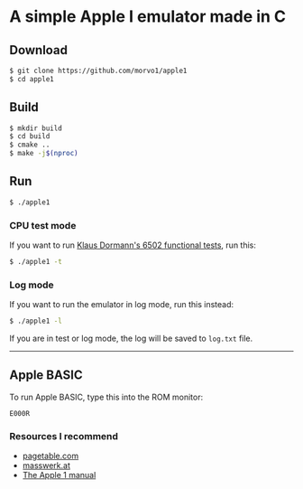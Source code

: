 # A simple Apple I emulator made in C
## Download 
```bash
$ git clone https://github.com/morvo1/apple1
$ cd apple1
```

## Build
```bash
$ mkdir build
$ cd build
$ cmake ..
$ make -j$(nproc)
```

## Run
```bash
$ ./apple1
```
### CPU test mode
If you want to run [Klaus Dormann's 6502 functional tests](https://github.com/Klaus2m5/6502_65C02_functional_tests), run this:
```bash
$ ./apple1 -t
```
### Log mode
If you want to run the emulator in log mode, run this instead:
```bash
$ ./apple1 -l
```
If you are in test or log mode, the log will be saved to `log.txt` file.

---

## Apple BASIC 
To run Apple BASIC, type this into the ROM monitor:
```
E000R
```

### Resources I recommend
- [pagetable.com](https://www.pagetable.com/c64ref/6502/?tab=2)
- [masswerk.at](https://www.masswerk.at/6502/6502_instruction_set.html)
- [The Apple 1 manual](https://mirrors.apple2.org.za/ftp.apple.asimov.net/documentation/apple1/apple1manual_alt.pdf)
